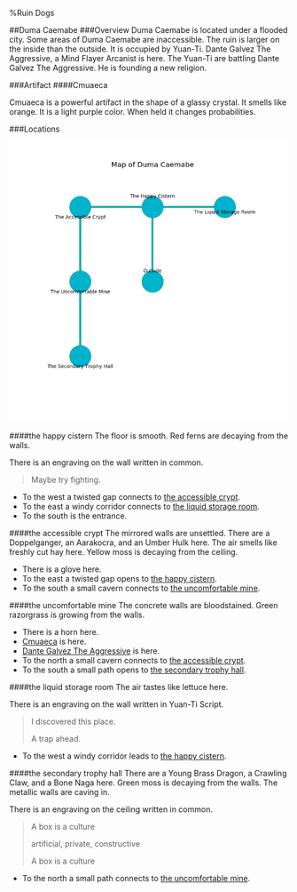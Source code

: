 %Ruin Dogs

##Duma Caemabe
###Overview
Duma Caemabe is located under a flooded city. Some areas of Duma Caemabe are inaccessible. The ruin is larger on the inside than the outside. It is occupied by Yuan-Ti. <a name="Dante-Galvez-The-Aggressive"></a>Dante Galvez The Aggressive, a Mind Flayer Arcanist is here. The Yuan-Ti are battling Dante Galvez The Aggressive. He  is founding a new religion. 



###Artifact
####<a name="Cmuaeca"></a>Cmuaeca


Cmuaeca is a powerful artifact in the shape of a glassy crystal. It smells like orange. It is a light purple color. When held it changes probabilities. 





###Locations


![](../v2/images/Duma-Caemabe.png)

####<a name="the-happy-cistern"></a>the happy cistern
The floor is smooth. Red ferns are decaying from the walls. 

There is an engraving on the wall written in common. 

> Maybe try fighting.
>


* To the west a twisted gap connects to [the accessible crypt](#the-accessible-crypt).
* To the east a windy corridor connects to [the liquid storage room](#the-liquid-storage-room).
* To the south is the entrance.


####<a name="the-accessible-crypt"></a>the accessible crypt
The mirrored walls are unsettled. There are a Doppelganger, an Aarakocra, and an Umber Hulk here. The air smells like freshly cut hay here. Yellow moss is decaying from the ceiling. 



* There is a glove here.
* To the east a twisted gap opens to [the happy cistern](#the-happy-cistern).
* To the south a small cavern connects to [the uncomfortable mine](#the-uncomfortable-mine).


####<a name="the-uncomfortable-mine"></a>the uncomfortable mine
The concrete walls are bloodstained. Green razorgrass is growing from the walls. 



* There is a horn here.
* [Cmuaeca](#Cmuaeca) is here.
* [Dante Galvez The Aggressive](#Dante-Galvez-The-Aggressive) is here.
* To the north a small cavern connects to [the accessible crypt](#the-accessible-crypt).
* To the south a small path opens to [the secondary trophy hall](#the-secondary-trophy-hall).


####<a name="the-liquid-storage-room"></a>the liquid storage room
The air tastes like lettuce here. 

There is an engraving on the wall written in Yuan-Ti Script. 

> I discovered this place.
>
> A trap ahead.
>


* To the west a windy corridor leads to [the happy cistern](#the-happy-cistern).


####<a name="the-secondary-trophy-hall"></a>the secondary trophy hall
There are a Young Brass Dragon, a Crawling Claw, and a Bone Naga here. Green moss is decaying from the walls. The metallic walls are caving in. 

There is an engraving on the ceiling written in common. 

> A box is a culture
>
> artificial, private, constructive
>
> A box is a culture
>


* To the north a small path connects to [the uncomfortable mine](#the-uncomfortable-mine).


